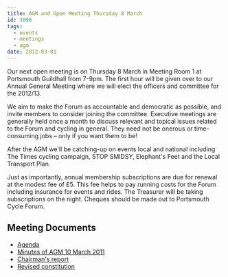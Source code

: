 ```yaml
---
title: AGM and Open Meeting Thursday 8 March
id: 3096
tags:
  - events
  - meetings
  - agm
date: 2012-03-01
---
```


Our next open meeting is on Thursday 8 March in Meeting Room 1 at Portsmouth Guildhall from 7-9pm. The first hour will be given over to our Annual General Meeting where we will elect the officers and committee for the 2012/13.

We aim to make the Forum as accountable and democratic as possible, and invite members to consider joining the committee. Executive meetings are generally held once a month to discuss relevant and topical issues related to the Forum and cycling in general. They need not be onerous or time-consuming jobs – only if you want them to be!

After the AGM we'll be catching-up on events local and national including The Times cycling campaign, STOP SMIDSY, Elephant's Feet and the Local Transport Plan.

Just as importantly, annual membership subscriptions are due for renewal at the modest fee of £5. This fee helps to pay running costs for the Forum including insurance for events and rides. The Treasurer will be taking subscriptions on the night. Cheques should be made out to Portsmouth Cycle Forum.

## Meeting Documents

* [Agenda](/public/assets/docs/Portsmouth-Cycle-Forum-AGM-Thursday-08Mar12-AGENDA.pdf "Portsmouth Cycle Forum AGM 8 March 2012 - Agenda")
* [Minutes of AGM 10 March 2011](/public/assets/docs/Portsmouth-Cycle-Forum-2011-Annual-General-Meeting-Minutes-10-3.pdf)
* [Chairman's report](/public/assets/docs/PCF-Chairmans-Annual-Report-March-2012.pdf)
* [Revised constitution](/public/assets/docs/PCF-Constitution-v2.3-DRAFT.pdf)
